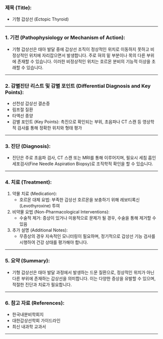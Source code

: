 

### 제목 (Title):
- 기형 갑상선 (Ectopic Thyroid)

---

### 1. 기전 (Pathophysiology or Mechanism of Action):

- 기형 갑상선은 태아 발달 중에 갑상선 조직이 정상적인 위치로 이동하지 못하고 비정상적인 위치에 자리잡으면서 발생합니다. 주로 혀의 밑 부분이나 목의 다른 부위에 존재할 수 있습니다. 이러한 비정상적인 위치는 호르몬 분비의 기능적 이상을 초래할 수 있습니다.

---

### 2. 감별진단 리스트 및 감별 포인트 (Differential Diagnosis and Key Points):

- 선천성 갑상선 결손증
- 림프절 질환
- 타액선 종양
- 감별 포인트 (Key Points): 촉진으로 확인되는 부위, 초음파나 CT 스캔 등 영상학적 검사를 통해 정확한 위치와 형태 평가

---

### 3. 진단 (Diagnosis):

- 진단은 주로 초음파 검사, CT 스캔 또는 MRI를 통해 이루어지며, 필요시 세침 흡인 세포검사(Fine Needle Aspiration Biopsy)로 조직학적 확인을 할 수 있습니다.

---

### 4. 치료 (Treatment):

1. 약물 치료 (Medication):
    - 호르몬 대체 요법: 부족한 갑상선 호르몬을 보충하기 위해 레보티록신(Levothyroxine) 투여
2. 비약물 요법 (Non-Pharmacological Interventions):
    - 수술적 제거: 증상이 있거나 미용적으로 문제가 될 경우, 수술을 통해 제거할 수 있음
3. 추가 설명 (Additional Notes):
    - 무증상의 경우 지속적인 모니터링이 필요하며, 정기적으로 갑상선 기능 검사를 시행하여 건강 상태를 평가해야 합니다.

---

### 5. 요약 (Summary):

- 기형 갑상선은 태아 발달 과정에서 발생하는 드문 질환으로, 정상적인 위치가 아닌 다른 부위에 존재하는 갑상선을 의미합니다. 이는 다양한 증상을 유발할 수 있으며, 적절한 진단과 치료가 필요합니다.

---

### 6. 참고 자료 (References):

- 한국내분비학회지
- 대한갑상선학회 가이드라인
- 최신 내과학 교과서

---